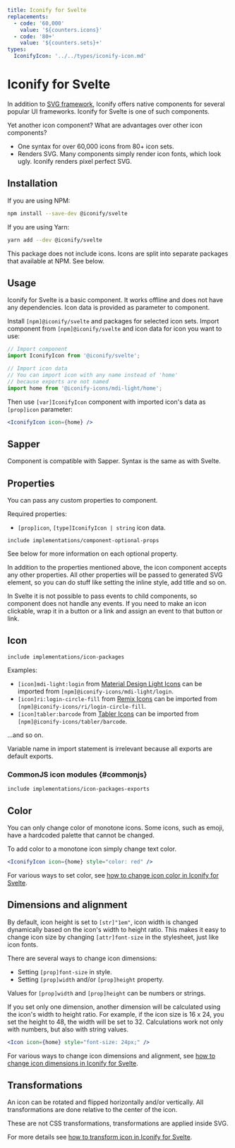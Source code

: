 ```yaml
title: Iconify for Svelte
replacements:
  - code: '60,000'
    value: '${counters.icons}'
  - code: '80+'
    value: '${counters.sets}+'
types:
  IconifyIcon: '../../types/iconify-icon.md'
```

# Iconify for Svelte

In addition to [SVG framework](../svg-framework/index.md), Iconify offers native components for several popular UI frameworks. Iconify for Svelte is one of such components.

Yet another icon component? What are advantages over other icon components?

- One syntax for over 60,000 icons from 80+ icon sets.
- Renders SVG. Many components simply render icon fonts, which look ugly. Iconify renders pixel perfect SVG.

## Installation

If you are using NPM:

```bash
npm install --save-dev @iconify/svelte
```

If you are using Yarn:

```bash
yarn add --dev @iconify/svelte
```

This package does not include icons. Icons are split into separate packages that available at NPM. See below.

## Usage

Iconify for Svelte is a basic component. It works offline and does not have any dependencies. Icon data is provided as parameter to component.

Install `[npm]@iconify/svelte` and packages for selected icon sets. Import component from `[npm]@iconify/svelte` and icon data for icon you want to use:

```js
// Import component
import IconifyIcon from '@iconify/svelte';

// Import icon data
// You can import icon with any name instead of 'home'
// because exports are not named
import home from '@iconify-icons/mdi-light/home';
```

Then use `[var]IconifyIcon` component with imported icon's data as `[prop]icon` parameter:

```jsx
<IconifyIcon icon={home} />
```

## Sapper

Component is compatible with Sapper. Syntax is the same as with Svelte.

## Properties

You can pass any custom properties to component.

Required properties:

- `[prop]icon`, `[type]IconifyIcon | string` icon data.

`include implementations/component-optional-props`

See below for more information on each optional property.

In addition to the properties mentioned above, the icon component accepts any other properties. All other properties will be passed to generated SVG element, so you can do stuff like setting the inline style, add title and so on.

In Svelte it is not possible to pass events to child components, so component does not handle any events. If you need to make an icon clickable, wrap it in a button or a link and assign an event to that button or link.

## Icon

`include implementations/icon-packages`

Examples:

- `[icon]mdi-light:login` from [Material Design Light Icons](https://iconify.design/icon-sets/mdi-light/) can be imported from `[npm]@iconify-icons/mdi-light/login`.
- `[icon]ri:login-circle-fill` from [Remix Icons](https://iconify.design/icon-sets/ri/) can be imported from `[npm]@iconify-icons/ri/login-circle-fill`.
- `[icon]tabler:barcode` from [Tabler Icons](https://iconify.design/icon-sets/tabler/) can be imported from `[npm]@iconify-icons/tabler/barcode`.

...and so on.

Variable name in import statement is irrelevant because all exports are default exports.

### CommonJS icon modules {#commonjs}

`include implementations/icon-packages-exports`

## Color

You can only change color of monotone icons. Some icons, such as emoji, have a hardcoded palette that cannot be changed.

To add color to a monotone icon simply change text color.

```jsx
<IconifyIcon icon={home} style="color: red" />
```

For various ways to set color, see [how to change icon color in Iconify for Svelte](./color.md).

## Dimensions and alignment

By default, icon height is set to `[str]"1em"`, icon width is changed dynamically based on the icon's width to height ratio. This makes it easy to change icon size by changing `[attr]font-size` in the stylesheet, just like icon fonts.

There are several ways to change icon dimensions:

- Setting `[prop]font-size` in style.
- Setting `[prop]width` and/or `[prop]height` property.

Values for `[prop]width` and `[prop]height` can be numbers or strings.

If you set only one dimension, another dimension will be calculated using the icon's width to height ratio. For example, if the icon size is 16 x 24, you set the height to 48, the width will be set to 32. Calculations work not only with numbers, but also with string values.

```jsx
<Icon icon={home} style="font-size: 24px;" />
```

For various ways to change icon dimensions and alignment, see [how to change icon dimensions in Iconify for Svelte](./dimensions.md).

## Transformations

An icon can be rotated and flipped horizontally and/or vertically. All transformations are done relative to the center of the icon.

These are not CSS transformations, transformations are applied inside SVG.

For more details see [how to transform icon in Iconify for Svelte](./transform.md).
